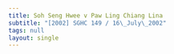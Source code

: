 ```yaml
---
title: Soh Seng Hwee v Paw Ling Chiang Lina
subtitle: "[2002] SGHC 149 / 16\_July\_2002"
tags: null
layout: single
---
```


